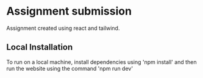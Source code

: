# Assignment submission
Assignment created using react and tailwind.

## Local Installation
To run on a local machine, install dependencies using 'npm install' and then run the website using the command 'npm run dev'